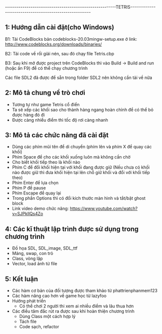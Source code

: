 ---------------------------------------------------------TETRIS---------------------------------------------------------

## 1: Hướng dẫn cài đặt(cho Windows)

  B1: Tải CodeBlocks bản codeblocks-20.03mingw-setup.exe ở link: http://www.codeblocks.org/downloads/binaries/
  
  B2: Tải code về rồi giải nén, sau đó chạy file Tetris.cbp
  
  B3: Sau khi mở được project trên CodeBlocks thì vào Build -> Build and run (hoặc ấn F9) để có thể chạy chương trình
  
  Các file SDL2 đã được để sẵn trong folder SDL2 nên không cần tải về nữa

## 2: Mô tả chung về trò chơi
  - Tương tự như game Tetris cổ điển
  - Ta sẽ xếp các khối sao cho thành hàng ngang hoàn chỉnh để có thể bỏ được hàng đó đi
  - Được càng nhiểu điểm thì tốc độ rơi càng nhanh

## 3: Mô tả các chức năng đã cài đặt
  - Dùng các phím mũi tên để di chuyển (phím lên và phím X để quay các khối)
  - Phím Space để cho các khối xuống luôn mà không cần chờ 
  - Cho biết khối tiếp theo là khối nào
  - Phím C để đổi khối hiện tại với khối đang được giữ (Nếu chưa có khối nào được giữ thì đưa khối hiện tại lên chỗ giữ khối và đổi với khối tiếp theo)
  - Phím Enter để lựa chọn
  - Phím P để pause
  - Phím Escape để quay lại
  - Trong phần Options thì có đổi kích thước màn hình và tắt/bật ghost block
  - Link video demo chức năng: https://www.youtube.com/watch?v=SJPkIlQs4Zo

## 4: Các kĩ thuật lập trình được sử dụng trong chương trình
  - Đồ họa SDL, SDL_image, SDL_ttf
  - Mảng, swap, con trỏ
  - Class, vòng lặp
  - Vector, load ảnh từ file

## 5: Kết luận
  - Các hàm cơ bản của đối tượng được tham khảo từ phattrienphanmem123
  - Các hàm nâng cao hơn về game học từ lazyfoo
  - Hướng phát triển
    + Có thể chơi 2 người thi xem ai nhiều điểm và lâu thua hơn
  - Các điều tâm đắc rút ra được sau khi hoàn thiện chương trình
    + Dùng Class một cách hợp lý
    + Tách file
    + Code sạch, refactor
